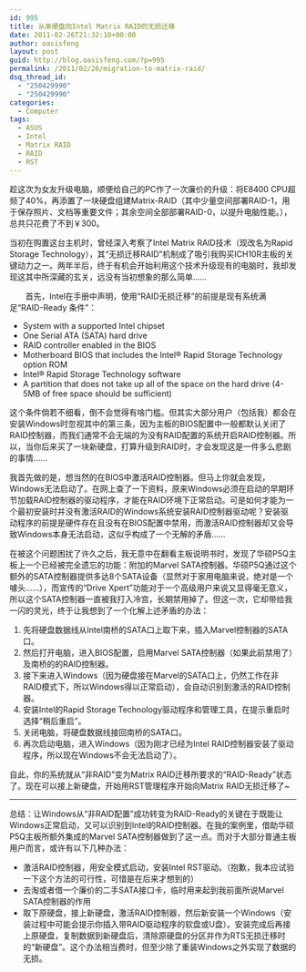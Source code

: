 ```yaml
---
id: 995
title: 从单硬盘向Intel Matrix RAID的无损迁移
date: 2011-02-26T21:32:10+00:00
author: oasisfeng
layout: post
guid: http://blog.oasisfeng.com/?p=995
permalink: /2011/02/26/migration-to-matrix-raid/
dsq_thread_id:
  - "250429990"
  - "250429990"
categories:
  - Computer
tags:
  - ASUS
  - Intel
  - Matrix RAID
  - RAID
  - RST
---
```

趁这次为女友升级电脑，顺便给自己的PC作了一次廉价的升级：将E8400 CPU超频了40%，再添置了一块硬盘组建Matrix-RAID（其中少量空间部署RAID-1，用于保存照片、文档等重要文件；其余空间全部部署RAID-0，以提升电脑性能。），总共只花费了不到￥300。

当初在购置这台主机时，曾经深入考察了Intel Matrix RAID技术（现改名为Rapid Storage Technology），其“无损迁移RAID”机制成了吸引我购买ICH10R主板的关键动力之一。两年半后，终于有机会开始利用这个技术升级现有的电脑时，我却发现这其中所深藏的玄关，远没有当初想象的那么简单……

<!--more-->　　首先，Intel在手册中声明，使用“RAID无损迁移”的前提是现有系统满足“RAID-Ready 条件”：

  * System with a supported Intel chipset
  * One Serial ATA (SATA) hard drive
  * RAID controller enabled in the BIOS
  * Motherboard BIOS that includes the Intel® Rapid Storage Technology option ROM
  * Intel® Rapid Storage Technology software
  * A partition that does not take up all of the space on the hard drive (4-5MB of free space should be sufficient)

这个条件倘若不细看，倒不会觉得有啥门槛。但其实大部分用户（包括我）都会在安装Windows时忽视其中的第三条，因为主板的BIOS配置中一般都默认关闭了RAID控制器，而我们通常不会无端的为没有RAID配置的系统开启RAID控制器。所以，当你后来买了一块新硬盘，打算升级到RAID时，才会发现这是一件多么悲剧的事情……

我首先做的是，想当然的在BIOS中激活RAID控制器。但马上你就会发现，Windows无法启动了。在网上查了一下资料，原来Windows必须在启动的早期环节加载RAID控制器的驱动程序，才能在RAID环境下正常启动。可是如何才能为一个最初安装时并没有激活RAID的Windows系统安装RAID控制器驱动呢？安装驱动程序的前提是硬件存在且没有在BIOS配置中禁用，而激活RAID控制器却又会导致Windows本身无法启动，这似乎构成了一个无解的矛盾……

在被这个问题困扰了许久之后，我无意中在翻看主板说明书时，发现了华硕P5Q主板上一个已经被完全遗忘的功能：附加的Marvel SATA控制器。华硕P5Q通过这个额外的SATA控制器提供多达8个SATA设备（显然对于家用电脑来说，绝对是一个噱头……），而宣传的“Drive Xpert”功能对于一个高级用户来说又显得毫无意义，所以这个SATA控制器一直被我打入冷宫，长期禁用掉了。但这一次，它却带给我一闪的灵光，终于让我想到了一个化解上述矛盾的办法：

  1. 先将硬盘数据线从Intel南桥的SATA口上取下来，插入Marvel控制器的SATA口。
  2. 然后打开电脑，进入BIOS配置，启用Marvel SATA控制器（如果此前禁用了）及南桥的的RAID控制器。
  3. 接下来进入Windows（因为硬盘接在Marvel的SATA口上，仍然工作在非RAID模式下，所以Windows得以正常启动），会自动识别到激活的RAID控制器。
  4. 安装Intel的Rapid Storage Technology驱动程序和管理工具，在提示重启时选择“稍后重启”。
  5. 关闭电脑，将硬盘数据线接回南桥的SATA口。
  6. 再次启动电脑，进入Windows（因为刚才已经为Intel RAID控制器安装了驱动程序，所以现在Windows不会无法启动了）。

自此，你的系统就从“非RAID”变为Matrix RAID迁移所要求的“RAID-Ready”状态了。现在可以接上新硬盘，开始用RST管理程序开始向Matrix RAID无损迁移了~

* * *

总结：让Windows从“非RAID配置”成功转变为RAID-Ready的关键在于既能让Windows正常启动，又可以识别到Intel的RAID控制器。在我的案例里，借助华硕P5Q主板所额外集成的Marvel SATA控制器做到了这一点。而对于大部分普通主板用户而言，或许有以下几种办法：

  * 激活RAID控制器，用安全模式启动，安装Intel RST驱动。（抱歉，我本应试验一下这个方法的可行性，可惜是在后来才想到的）
  * 去淘或者借一个廉价的二手SATA接口卡，临时用来起到我前面所说Marvel SATA控制器的作用
  * 取下原硬盘，接上新硬盘，激活RAID控制器，然后新安装一个Windows（安装过程中可能会提示你插入带RAID驱动程序的软盘或U盘）。安装完成后再接上原硬盘，复制数据到新硬盘后，清除原硬盘的分区并作为RTS无损迁移时的“新硬盘”。这个办法相当费时，但至少除了重装Windows之外实现了数据的无损。